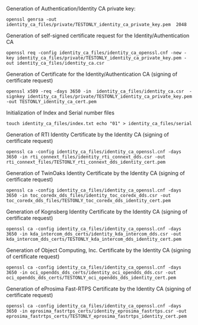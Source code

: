 Generation of Authentication/Identity CA private key:

    openssl genrsa -out identity_ca_files/private/TESTONLY_identity_ca_private_key.pem  2048

Generation of self-signed certificate request for the Identity/Authentication CA

    openssl req -config identity_ca_files/identity_ca_openssl.cnf -new -key identity_ca_files/private/TESTONLY_identity_ca_private_key.pem -out identity_ca_files/identity_ca.csr

Generation of Certificate for the Identity/Authentication CA (signing of certificate request)

    openssl x509 -req -days 3650 -in  identity_ca_files/identity_ca.csr  -signkey identity_ca_files/private/TESTONLY_identity_ca_private_key.pem  -out TESTONLY_identity_ca_cert.pem

Initialization of Index and Serial number files

    touch identity_ca_files/index.txt echo "01" > identity_ca_files/serial


Generation of RTI Identity Certificate by the Identity CA (signing of certificate request)

    openssl ca -config identity_ca_files/identity_ca_openssl.cnf -days 3650 -in rti_connext_files/identity_rti_connext_dds.csr -out  rti_connext_files/TESTONLY_rti_connext_dds_identity_cert.pem		

Generation of TwinOaks Identity Certificate by the Identity CA (signing of certificate request)

    openssl ca -config identity_ca_files/identity_ca_openssl.cnf -days 3650 -in toc_coredx_dds_files/identity_toc_coredx_dds.csr -out  toc_coredx_dds_files/TESTONLY_toc_coredx_dds_identity_cert.pem

Generation of Kognsberg Identity Certificate by the Identity CA (signing of certificate request)

    openssl ca -config identity_ca_files/identity_ca_openssl.cnf -days 3650 -in kda_intercom_dds_certs/identity_kda_intercom_dds.csr -out kda_intercom_dds_certs/TESTONLY_kda_intercom_dds_identity_cert.pem

Generation of Object Computing, Inc. Certificate by the Identity CA (signing of certificate request)

    openssl ca -config identity_ca_files/identity_ca_openssl.cnf -days 3650 -in oci_opendds_dds_certs/identity_oci_opendds_dds.csr -out oci_opendds_dds_certs/TESTONLY_oci_opendds_dds_identity_cert.pem

Generation of eProsima Fast-RTPS Certificate by the Identity CA (signing of certificate request)

    openssl ca -config identity_ca_files/identity_ca_openssl.cnf -days 3650 -in eprosima_fastrtps_certs/identity_eprosima_fastrtps.csr -out eprosima_fastrtps_certs/TESTONLY_eprosima_fastrtps_identity_cert.pem